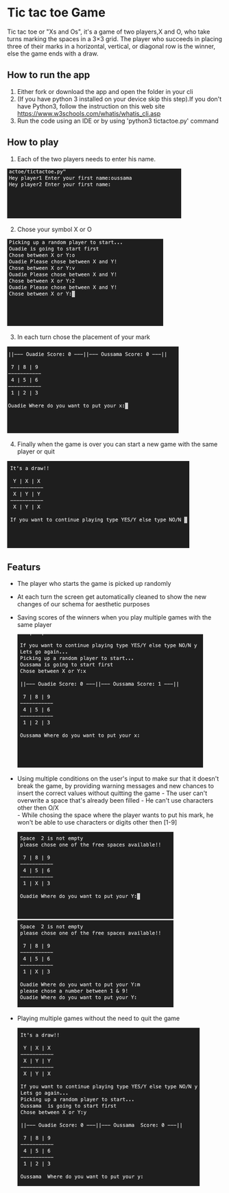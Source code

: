 
# Tic tac toe Game

Tic tac toe or "Xs and Os", it's a game of two players,X and O, who take turns marking the spaces in a 3×3 grid. The player who succeeds in placing three of their marks in a horizontal, vertical, or diagonal row is the winner, else the game ends with a draw.

## How to run the app 

1. Either fork or download the app and open the folder in your cli
2. (If you have python 3 installed on your device skip this step).If you don't have Python3, follow the instruction on this web site https://www.w3schools.com/whatis/whatis_cli.asp 
3. Run the code using an IDE or by using 'python3 tictactoe.py' command

## How to play 

1. Each of the two players needs to enter his name.
 
![](images/insert_names.png)
 
2. Chose your symbol X or O
 
![](images/chose_XO.png)
 
3. In each turn chose the placement of your mark 
 
![](images/chose_position.png)
 
4. Finally when the game is over you can start a new game with the same player or quit 
 
![](images/end_game.png)

## Featurs 

   - The player who starts the game is picked up randomly 
   - At each turn the screen get automatically cleaned to show the new changes of our schema for aesthetic purposes
   - Saving scores of the winners when you play multiple games with the same player 
   
        ![](images/new_game.png)
        
   - Using multiple conditions on the user's input to make sur that it doesn't break the game, by providing warning messages and new chances to insert the correct values without quitting the game
         - The user can't overwrite a space that's already been filled
         - He can't use characters other then O/X  
         - While chosing the space where the player wants to put his mark, he won't be able to use characters or digits other then [1-9]
         
        ![](images/input_condition.png)
        ![](images/input_condition1.png)
            
   - Playing multiple games without the need to quit the game
   
        ![](images/end_game2.png)


```
